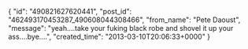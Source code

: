  {
   "id": "490821627620441",
   "post_id": "462493170453287_490608044308466",
   "from_name": "Pete Daoust",
   "message": "yeah....take your fuking black robe and shovel it up your ass....bye....",
   "created_time": "2013-03-10T20:06:33+0000"
 }
